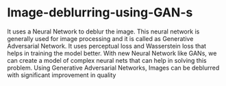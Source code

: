 # Image-deblurring-using-GAN-s
It uses a Neural Network to deblur the image. This neural network is generally used for image processing and it is called as Generative Adversarial Network. It uses perceptual loss and Wasserstein loss that helps in training the model better.
With new Neural Network like GANs, we can create a model of complex neural nets that can help in solving this problem. Using Generative Adversarial Networks,
Images can be deblurred with significant improvement in quality
